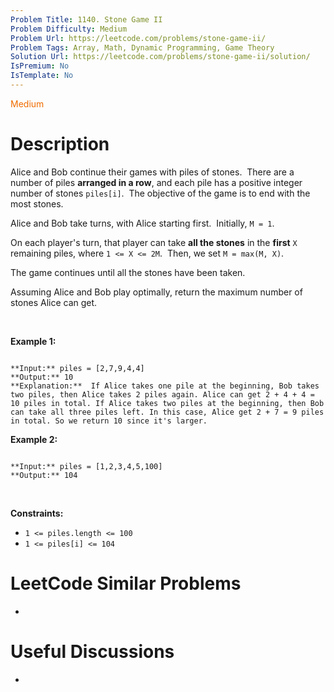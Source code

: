 ```yaml
---
Problem Title: 1140. Stone Game II
Problem Difficulty: Medium
Problem Url: https://leetcode.com/problems/stone-game-ii/
Problem Tags: Array, Math, Dynamic Programming, Game Theory
Solution Url: https://leetcode.com/problems/stone-game-ii/solution/
IsPremium: No
IsTemplate: No
---
```


<span style="color: rgb(239, 108, 0);">Medium</span>

# Description

Alice and Bob continue their games with piles of stones.  There are a number of piles **arranged in a row**, and each pile has a positive integer number of stones `piles[i]`.  The objective of the game is to end with the most stones. 


Alice and Bob take turns, with Alice starting first.  Initially, `M = 1`.


On each player's turn, that player can take **all the stones** in the **first** `X` remaining piles, where `1 <= X <= 2M`.  Then, we set `M = max(M, X)`.


The game continues until all the stones have been taken.


Assuming Alice and Bob play optimally, return the maximum number of stones Alice can get.


 


**Example 1:**



```

**Input:** piles = [2,7,9,4,4]
**Output:** 10
**Explanation:**  If Alice takes one pile at the beginning, Bob takes two piles, then Alice takes 2 piles again. Alice can get 2 + 4 + 4 = 10 piles in total. If Alice takes two piles at the beginning, then Bob can take all three piles left. In this case, Alice get 2 + 7 = 9 piles in total. So we return 10 since it's larger. 

```

**Example 2:**



```

**Input:** piles = [1,2,3,4,5,100]
**Output:** 104

```

 


**Constraints:**


* `1 <= piles.length <= 100`
* `1 <= piles[i] <= 104`




# LeetCode Similar Problems

- []()

# Useful Discussions

- []()
